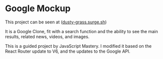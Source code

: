 # Google Mockup

This project can be seen at ([dusty-grass.surge.sh](https://dusty-grass.surge.sh/search))

It is a Google Clone, fit with a search function and the ability to see the main results, related news, videos, and images. 

This is a guided project by JavaScript Mastery. I modified it based on the React Router update to V6, and the updates to the Google API. 
